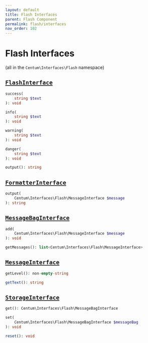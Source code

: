 ```yaml
---
layout: default
title: Flash Interfaces
parent: Flash Component
permalink: flash/interfaces
nav_order: 102
---
```




# Flash Interfaces

(all in the `Centum\Interfaces\Flash` namespace)



## [`FlashInterface`](https://github.com/SidRoberts/centum/blob/main/src/Interfaces/Flash/FlashInterface.php)

```php
success(
    string $text
): void
```

```php
info(
    string $text
): void
```

```php
warning(
    string $text
): void
```

```php
danger(
    string $text
): void
```

```php
output(): string
```



## [`FormatterInterface`](https://github.com/SidRoberts/centum/blob/main/src/Interfaces/Flash/FormatterInterface.php)

```php
output(
    Centum\Interfaces\Flash\MessageInterface $message
): string
```



## [`MessageBagInterface`](https://github.com/SidRoberts/centum/blob/main/src/Interfaces/Flash/MessageBagInterface.php)

```php
add(
    Centum\Interfaces\Flash\MessageInterface $message
): void
```

```php
getMessages(): list<Centum\Interfaces\Flash\MessageInterface>
```



## [`MessageInterface`](https://github.com/SidRoberts/centum/blob/main/src/Interfaces/Flash/MessageInterface.php)

```php
getLevel(): non-empty-string
```

```php
getText(): string
```



## [`StorageInterface`](https://github.com/SidRoberts/centum/blob/main/src/Interfaces/Flash/StorageInterface.php)

```php
get(): Centum\Interfaces\Flash\MessageBagInterface
```

```php
set(
    Centum\Interfaces\Flash\MessageBagInterface $messageBag
): void
```

```php
reset(): void
```
